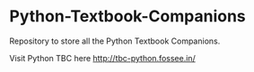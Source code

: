 # Python-Textbook-Companions
Repository to store all the Python Textbook Companions. 

Visit Python TBC here http://tbc-python.fossee.in/
